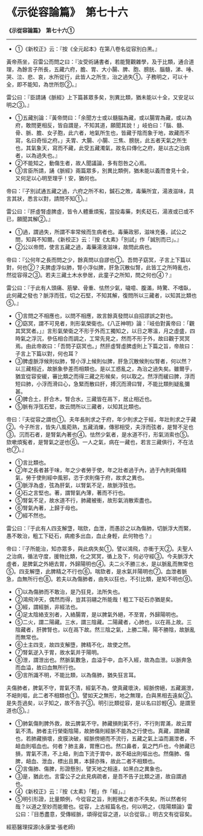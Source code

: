 # 《示從容論篇》　第七十六



**《示從容論篇》　第七十六①**


---
- ①《新校正》云：『按《全元起本》在第八卷名從容別白黑。』


黃帝燕坐，召雷公而問之曰：『汝受術誦書者，若能覽觀雜學，及于比類，通合道理，為餘言子所長，五藏六府，膽、胃、大小腸、脾、胞、膀胱、腦髓，涕、唾、哭、泣、悲、哀，水所從行，此皆人之所生，治之過失①。子務明之，可以十全，即不能知，為世所怨②。』


雷公曰：『臣請誦《脈經》上下篇甚眾多矣，別異比類，猶未能以十全，又安足以明之③。』
- ①五藏別論：『黃帝問曰：「余聞方士或以髓腦為藏，或以腸胃為藏，或以為府，敢問更相反，皆自謂是，不知其道，願聞其說！」岐伯曰：「腦、髓、骨、脈、膽、女子胞，此六者，地氣所生也，皆藏于陰而象于地，故藏而不寫，名曰奇恒之府。」夫胃、大腸、小腸、三焦、膀胱，此五者天氣之所生也，其氣象天，寫而不藏，此受五藏濁氣，故名曰傳化之府，是以古之治病者，以為過失也。』
- ②不能知之，動傷生者，故人聞議論，多有怨咎之心焉。
- ③言臣所請，誦《脈經》兩篇眾多，別異比類例，猶未能以義而會見十全，又何足以心明至理乎！安，猶何也。


帝曰：『子別試通五藏之過，六府之所不和，鍼石之敗，毒藥所宜，湯液滋味，具言其狀，悉言以對，請問不知①。』


雷公曰：『肝虛腎虛脾虛，皆令人體重煩寃，當投毒藥，刺炙砭石，湯液或已或不已，願聞其解②。』
- ①過，謂過失，所謂不率常候而生病者也。毒藥政邪，滋味充養，試公之問，知與不知爾。《新校正》云：『按《太素》「別試」作「誠別而已」。』
- ②公以帝問，使言五藏之過，毒藥湯液滋味，故問此病也。


帝曰：『公何年之長而問之少，餘真問以自謬也①。吾問子窈冥，子言上下篇以對，何也②？夫脾虛浮似肺，腎小浮似脾，肝急沉散似腎，此皆工之所時亂也，然從容得之③。若夫三藏土木水參居，此童子之所知，問之何也④？』


雷公曰：『于此有人頭痛、筋攣、骨重、怯然少氣，噦噫、腹滿，時驚、不嗜臥，此何藏之發也？脈浮而弦，切之石堅，不知其解，復問所以三藏者，以知其比類也⑤。』
- ①言問之不相應也，以問不相應，故言餘真發問以自招謬誤之對也。
- ②窈冥，謂不可見者，則形氣榮衛也。《八正神明》論：『岐伯對黃帝曰：「觀其冥冥者。」』言形氣榮衛之不形于外而工獨知之，以日之寒溫，月之虛盛，四時氣之浮沉，參伍相合而調之，工常先見之，然而不形于外，故曰觀于冥冥焉。由此帝故曰：「吾問子窈冥也。」然肝虛腎虛脾虛則上下篇之旨，帝故曰：子言上下篇以對，何也耳？
- ③脾虛脈浮候則似肺，腎小浮上候則似脾，肝急沉散候則似腎者，何以然？以三藏相近，故脈象參差而相類也。是以工惑亂之，為治之過失矣。雖爾乎，猶宜從容安緩，審比類之而得三藏之形候矣，何以取之。然浮而緩曰脾，浮而短曰肺，小浮而滑曰心，急緊而散曰肝，搏沉而滑曰腎，不能比類則疑亂彌甚。
- ④脾合土，肝合木，腎合水，三藏皆在鬲下，居止相近也。
- ⑤脈有浮弦石堅，故云問所以三藏者，以知其比類也。


帝曰：『夫從容之謂也①。夫年長則求之于府，年少則求之于經，年壯則求之于藏②。今子所言，皆失八風菀熟，五藏消爍，傳邪相受，夫浮而弦者，是腎不足也③。沉而石者，是腎氣內著也④。怯然少氣者，是水道不行，形氣消索也⑤。欬嗽煩寃者，是腎氣之逆也⑥。一人之氣，病在一藏也，若言三藏俱行，不在法也⑦。』
- ①言比類也。
- ②年之長者甚于味，年之少者勞于使，年之壯者過于內，過于內則耗傷精氣，勞于使則經中風邪，恣于求則傷于府，故求之異也。
- ③脈浮為虛，弦為肝氣，以腎氣不足，故脈浮弦也。
- ④石之言堅也。著，謂腎氣內薄，著而不行也。
- ⑤腎氣不足，故水道不行，肺藏被衝，故形氣消散索盡也。
- ⑥腎氣內著，上歸于母也。
- ⑦經不然也。


雷公曰：『于此有人四支解墯，喘欬，血泄，而愚診之以為傷肺，切脈浮大而緊，愚不敢治，粗工下砭石，病癒多出血，血止身輕，此何物也？』


帝曰：『子所能治，知亦眾多，與此病失矣①。譬以鴻飛，亦衝于天②。夫聖人之治病，循法守度，援物比類，化之冥冥，循上及下，何必守經③。今夫脈浮大虛者，是脾氣之外絕去胃，外歸陽明也④。夫二火不勝三水，是以脈亂而無常也⑤。四支解墮，此脾精之不行也⑥。喘欬者，是水氣并陽明也⑦。血泄者脈急，血無所行也⑧。若夫以為傷肺者，由失以狂也，不引比類，是知不明也⑨。
- ①以為傷肺而不敢治，是乃狂見，法所失也。
- ②鴻飛沖天，偶然而得，豈其羽翮之所能哉！粗工下砭石亦猶是矣。
- ③經，謂經脈，非經法也。
- ④足太陰絡支別者，入絡腸胃，是以脾氣外絕，不至胃，外歸陽明也。
- ⑤二火，謂二陽藏。三水，謂三陰藏。二陽藏者，心肺也，以在鬲上故。三陰藏者，肝脾腎也，以在鬲下故。然三陰之氣，上勝二陽，陽不勝陰，故脈亂而無常也。
- ⑥土主四支，故四支解墮，脾精不化，故使之然。
- ⑦腎氣逆入于胃，故水氣并于陽明。
- ⑧泄，謂泄出也。然脈氣數急，血溢于中，血不入經，故為血泄。以脈奔急而血溢，故曰血無所行也。
- ⑨言所識不明，不能比類，以為傷肺，猶失狂言耳。


夫傷肺者，脾氣不守，胃氣不清，經氣不為，使真藏壞決，經脈傍絕，五藏漏泄，不衄則嘔，此二者不相類也①。譬如天之無形，地之無理，白與黑相去遠矣②。是失吾過矣，以子知之，故不告子③。明引比類從容，是以名曰診輕④。是謂至道也⑤。』
- ①肺氣傷則脾外救，故云脾氣不守。肺藏損則氣不行，不行則胃滿，故云胃氣不清。肺者主行榮衛陰陽，故肺傷則經脈不能為之行使也。真藏，謂肺藏也，若肺藏損壞，皮膜決破，經脈傍絕而不流行，五藏之氣上溢而漏泄者，不衄血則嘔血也。何者？肺主鼻，胃應口也。然口鼻者，氣之門戶也，今肺藏已損，胃氣不清，不上衄，則血下流于胃中，故不衄出則嘔出也。然傷肺、傷脾，衄血、泄血，標出且異，本歸亦殊，故此二者不相類也。
- ②言傷肺、傷脾，形證懸別，譬天地之相遠，如黑白之異象也。
- ③是，猶此也。言雷公子之此見病疏者，是吾不告子比類之道，故自謂過也。
- ④《新校正》云：『按《太素》「輕」作「經」。』
- ⑤明引形證，比量類例，今從容之旨，則輕微之者亦不失矣。所以然者何哉？以道之至妙而能爾也。從容，上古經篇名也，何以明之，《陰陽類論》雷公曰：『目悉盡意，受傳經脈，頌得從容之道，以合從容。』明古文有從容矣。


經筋醫理探源(永康堂‧張老師)


